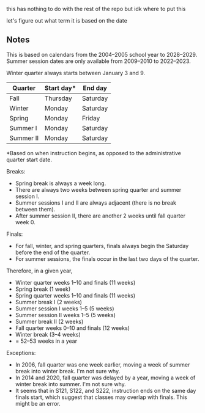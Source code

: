 this has nothing to do with the rest of the repo but idk where to put this

let's figure out what term it is based on the date

## Notes

This is based on calendars from the 2004–2005 school year to 2028–2029. Summer session dates are only available from 2009–2010 to 2022–2023.

Winter quarter always starts between January 3 and 9.

| Quarter   | Start day\* | End day  |
| --------- | ----------- | -------- |
| Fall      | Thursday    | Saturday |
| Winter    | Monday      | Saturday |
| Spring    | Monday      | Friday   |
| Summer I  | Monday      | Saturday |
| Summer II | Monday      | Saturday |

\*Based on when instruction begins, as opposed to the administrative quarter start date.

Breaks:

- Spring break is always a week long.
- There are always two weeks between spring quarter and summer session I.
- Summer sessions I and II are always adjacent (there is no break between them).
- After summer session II, there are another 2 weeks until fall quarter week 0.

Finals:

- For fall, winter, and spring quarters, finals always begin the Saturday before the end of the quarter.
- For summer sessions, the finals occur in the last two days of the quarter.

Therefore, in a given year,

- Winter quarter weeks 1–10 and finals (11 weeks)
- Spring break (1 week)
- Spring quarter weeks 1–10 and finals (11 weeks)
- Summer break I (2 weeks)
- Summer session I weeks 1–5 (5 weeks)
- Summer session II weeks 1–5 (5 weeks)
- Summer break II (2 weeks)
- Fall quarter weeks 0–10 and finals (12 weeks)
- Winter break (3–4 weeks)
- = 52–53 weeks in a year

Exceptions:

- In 2006, fall quarter was one week earlier, moving a week of summer break into winter break. I'm not sure why.
- In 2014 and 2020, fall quarter was delayed by a year, moving a week of winter break into summer. I'm not sure why.
- It seems that in S121, S122, and S222, instruction ends on the same day finals start, which suggest that classes may overlap with finals. This might be an error.
